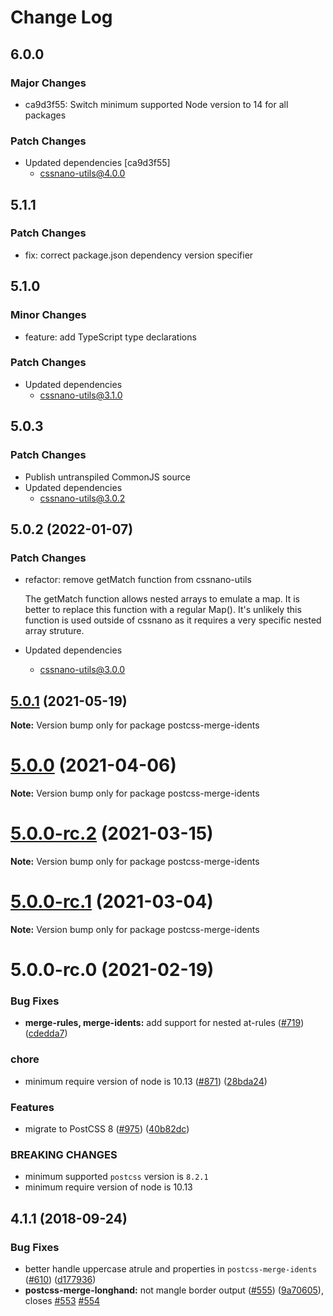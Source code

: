 # Change Log

## 6.0.0

### Major Changes

- ca9d3f55: Switch minimum supported Node version to 14 for all packages

### Patch Changes

- Updated dependencies [ca9d3f55]
  - cssnano-utils@4.0.0

## 5.1.1

### Patch Changes

- fix: correct package.json dependency version specifier

## 5.1.0

### Minor Changes

- feature: add TypeScript type declarations

### Patch Changes

- Updated dependencies
  - cssnano-utils@3.1.0

## 5.0.3

### Patch Changes

- Publish untranspiled CommonJS source
- Updated dependencies
  - cssnano-utils@3.0.2

## 5.0.2 (2022-01-07)

### Patch Changes

- refactor: remove getMatch function from cssnano-utils

  The getMatch function allows nested arrays to emulate a map.
  It is better to replace this function with a regular Map().
  It's unlikely this function is used outside of cssnano as it requires
  a very specific nested array struture.

- Updated dependencies
  - cssnano-utils@3.0.0

## [5.0.1](https://github.com/cssnano/cssnano/compare/postcss-merge-idents@5.0.0...postcss-merge-idents@5.0.1) (2021-05-19)

**Note:** Version bump only for package postcss-merge-idents

# [5.0.0](https://github.com/cssnano/cssnano/compare/postcss-merge-idents@5.0.0-rc.2...postcss-merge-idents@5.0.0) (2021-04-06)

**Note:** Version bump only for package postcss-merge-idents

# [5.0.0-rc.2](https://github.com/cssnano/cssnano/compare/postcss-merge-idents@5.0.0-rc.1...postcss-merge-idents@5.0.0-rc.2) (2021-03-15)

**Note:** Version bump only for package postcss-merge-idents

# [5.0.0-rc.1](https://github.com/cssnano/cssnano/compare/postcss-merge-idents@5.0.0-rc.0...postcss-merge-idents@5.0.0-rc.1) (2021-03-04)

**Note:** Version bump only for package postcss-merge-idents

# 5.0.0-rc.0 (2021-02-19)

### Bug Fixes

- **merge-rules, merge-idents:** add support for nested at-rules ([#719](https://github.com/cssnano/cssnano/issues/719)) ([cdedda7](https://github.com/cssnano/cssnano/commit/cdedda7f9d67873d872add044ad34c91616579f3))

### chore

- minimum require version of node is 10.13 ([#871](https://github.com/cssnano/cssnano/issues/871)) ([28bda24](https://github.com/cssnano/cssnano/commit/28bda243e32ce3ba89b3c358a5f78727b3732f11))

### Features

- migrate to PostCSS 8 ([#975](https://github.com/cssnano/cssnano/issues/975)) ([40b82dc](https://github.com/cssnano/cssnano/commit/40b82dca7f53ac02cd4fe62846dec79b898ccb49))

### BREAKING CHANGES

- minimum supported `postcss` version is `8.2.1`
- minimum require version of node is 10.13

## 4.1.1 (2018-09-24)

### Bug Fixes

- better handle uppercase atrule and properties in `postcss-merge-idents` ([#610](https://github.com/cssnano/cssnano/issues/610)) ([d177936](https://github.com/cssnano/cssnano/commit/d177936b2656ad286490bedc3c4ab9773a63e5bc))
- **postcss-merge-longhand:** not mangle border output ([#555](https://github.com/cssnano/cssnano/issues/555)) ([9a70605](https://github.com/cssnano/cssnano/commit/9a706050b621e7795a9bf74eb7110b5c81804ffe)), closes [#553](https://github.com/cssnano/cssnano/issues/553) [#554](https://github.com/cssnano/cssnano/issues/554)
